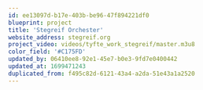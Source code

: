 ```yaml
---
id: ee13097d-b17e-403b-be96-47f894221df0
blueprint: project
title: 'Stegreif Orchester'
website_address: stegreif.org
project_video: videos/tyfte_work_stegreif/master.m3u8
color_field: '#C175FD'
updated_by: 06410ee8-92e1-45e7-b0e3-9fd7e0400442
updated_at: 1699471243
duplicated_from: f495c82d-6121-43a4-a2da-51e43a1a2520
---
```

